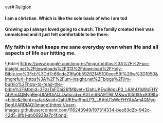 vvr# Religion
#### I am a christian. Which is like the sole basis of who I am tod
#### Growing up I always loved going to church. The family created their was unmatched and it just felt comfortable to be there.
### My faith is what keeps me sane everyday even when life and all aspects of life our hitting me. 
![Bible](https://www.google.com/imgres?imgurl=https%3A%2F%2Fum-insight.net%2Fdownloads%2F313%2Fdownload%2FHoly-Bible.jpg%3Fcb%3Dd7c66cda21ffa0b59262145100eec59f%26w%3D1050&imgrefurl=https%3A%2F%2Fum-insight.net%2Fblogs%2Fjim-burklo%2Fhow-to-read-the-bible%2F&tbnid=3FzsTaFDai36fM&vet=12ahUKEwi9ppLP3_L6AhU1sWoFHYAbAm4QMygBegUIARDiAQ..i&docid=uAGLm6SA9TRjLM&w=1050&h=839&q=bible&client=safari&ved=2ahUKEwi9ppLP3_L6AhU1sWoFHYAbAm4QMygBegUIARDiAQ![image](https://user-images.githubusercontent.com/116243949/197314334-bee83d2b-942c-42d5-8fb1-ab06928a7c4f.png)
